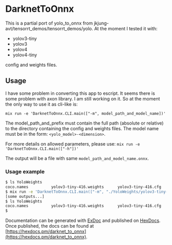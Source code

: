 # DarknetToOnnx

This is a partial port of yolo_to_onnx from jkjung-avt/tensorrt_demos/tensorrt_demos/yolo.
At the moment I tested it with:
*  yolov3-tiny 
*  yolov3 
*  yolov4
*  yolov4-tiny

config and weights files.

## Usage
I have some problem in converting this app to escript. It seems there is some problem with axon library. I am still working on it.
So at the moment the only way to use it as cli-like is:

`mix run -e 'DarknetToOnnx.CLI.main(["-m", model_path_and_model_name])'`

The model_path_and_prefix must contain the full path (absolute or relative) to the directory containing the config and weights files.
The model name must be in the form: `<yolo_model>-<dimension>`.

For more details on allowed parameters, please use:
`mix run -e 'DarknetToOnnx.CLI.main(["-h"])'`

The output will be a file with same `model_path_and_model_name.onnx`.

### Usage example
```bash
$ ls YoloWeights
coco.names          yolov3-tiny-416.weights      yolov3-tiny-416.cfg
$ mix run -e 'DarknetToOnnx.CLI.main(["-m", "./YoloWeights/yolov3-tiny-416"])'
[some outputs...]
$ ls YoloWeights
coco.names          yolov3-tiny-416.weights      yolov3-tiny-416.cfg      yolov3-tiny-416.onnx 
$
```

Documentation can be generated with [ExDoc](https://github.com/elixir-lang/ex_doc)
and published on [HexDocs](https://hexdocs.pm). Once published, the docs can
be found at [https://hexdocs.pm/darknet_to_onnx](https://hexdocs.pm/darknet_to_onnx).

